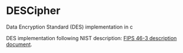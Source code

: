 # DESCipher
Data Encryption Standard (DES) implementation in c

DES implementation following NIST description: [FIPS 46-3 description document](https://csrc.nist.gov/csrc/media/publications/fips/46/3/archive/1999-10-25/documents/fips46-3.pdf).
